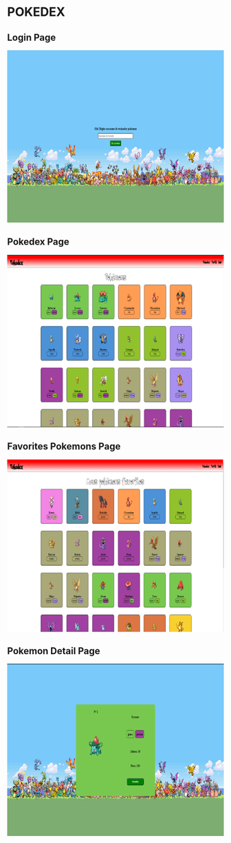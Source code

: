 # POKEDEX

## Login Page
<img alt="login_page" src="images/login_page.png" height="400" />
<br/>

## Pokedex Page
<img alt="pokedex_page" src="images/pokedex_page.png" height="400" />
<br/>

## Favorites Pokemons Page
<img alt="favorites_pokemons_page" src="images/favorites_pokemons.png" height="400" />
<br/>

## Pokemon Detail Page
<img alt="pokemon_detail_page" src="images/pokemon_page.png" height="400" />
